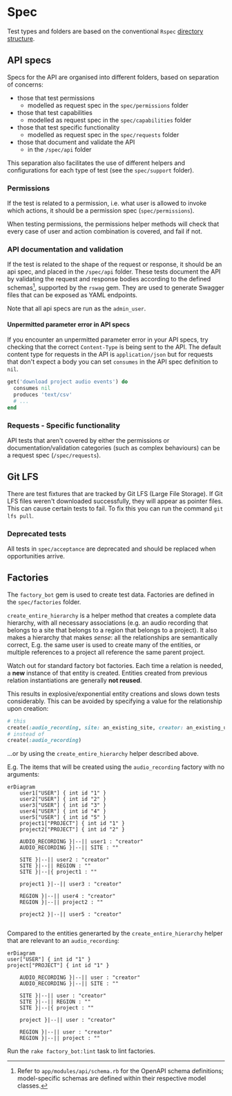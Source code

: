 # Spec

Test types and folders are based on the conventional `Rspec` [directory
structure](https://rspec.info/features/7-0/rspec-rails/directory-structure/).

## API specs

Specs for the API are organised into different folders, based on separation of concerns:

- those that test permissions
    - modelled as request spec in the `spec/permissions` folder
- those that test capabilities
  - modelled as request spec in the `spec/capabilities` folder
- those that test specific functionality
  - modelled as request spec in the `spec/requests` folder
- those that document and validate the API
  - in the `/spec/api` folder

This separation also facilitates the use of different helpers and configurations
for each type of test (see the `spec/support` folder).

### Permissions

If the test is related to a permission, i.e. what user is allowed to invoke
which actions, it should be a permission spec (`spec/permissions`).

When testing permissions, the permissions helper methods will check that every
case of user and action combination is covered, and fail if not.

### API documentation and validation

If the test is related to the shape of the request or response, it should be an
api spec, and placed in the `/spec/api` folder. These tests document the API by
validating the request and response bodies according to the defined schemas[^1],
supported by the `rswag` gem. They are used to generate Swagger files that can
be exposed as YAML endpoints.

Note that all api specs are run as  the `admin_user`.

#### Unpermitted parameter error in API specs

If you encounter an unpermitted parameter error in your API specs, try checking that the 
correct `Content-Type` is being sent to the API.
The default content type for requests in the API is `application/json` but for requests
that don't expect a body you can set `consumes` in the API spec definition to `nil`. 

```ruby
get('download project audio events') do
  consumes nil
  produces 'text/csv'
  # ...
end
```

### Requests - Specific functionality

API tests that aren't covered by either the permissions or
documentation/validation categories (such as complex behaviours) can be a request
spec (`/spec/requests`).

## Git LFS

There are test fixtures that are tracked by Git LFS (Large File Storage). If Git
LFS files weren't downloaded successfully, they will appear as pointer files.
This can cause certain tests to fail. To fix this you can run the command `git
lfs pull`. 

### Deprecated tests

All tests in `spec/acceptance` are deprecated and should be replaced
when opportunities arrive.

## Factories

The `factory_bot` gem is used to create test data. Factories are defined in the
`spec/factories` folder.

`create_entire_hierarchy` is a helper method that creates a complete data
hierarchy, with all necessary associations (e.g. an audio recording that
belongs to a site that belongs to a region that belongs to a project).
It also makes a hierarchy that makes _sense_: all the relationships
are semantically correct, E.g. the same user is used to create many of the entities,
or multiple references to a project all reference the same parent project.

Watch out for standard factory bot factories. Each time a relation is needed, a
**new** instance of that entity is created. Entities created from previous
relation instantiations are generally **not reused**.

This results in explosive/exponential entity creations and slows down tests
considerably. This can be avoided by specifying a value for the relationship
upon creation:

```ruby
# this
create(:audio_recording, site: an_existing_site, creator: an_existing_user)
# instead of
create(:audio_recording)
```

...or by using the `create_entire_hierarchy` helper described above.

E.g. The items that will be created using the `audio_recording` factory with no
arguments:

```mermaid
erDiagram
    user1["USER"] { int id "1" }
    user2["USER"] { int id "2" }
    user3["USER"] { int id "3" }
    user4["USER"] { int id "4" }
    user5["USER"] { int id "5" }
    project1["PROJECT"] { int id "1" }
    project2["PROJECT"] { int id "2" }

    AUDIO_RECORDING }|--|| user1 : "creator"
    AUDIO_RECORDING }|--|| SITE : ""

    SITE }|--|| user2 : "creator"
    SITE }|--|| REGION : ""
    SITE }|--|{ project1 : ""

    project1 }|--|| user3 : "creator"

    REGION }|--|| user4 : "creator"
    REGION }|--|| project2 : ""

    project2 }|--|| user5 : "creator"


```

Compared to the entities generarted by the `create_entire_hierarchy` helper that
are relevant to an `audio_recording`:

```mermaid
erDiagram
user["USER"] { int id "1" }
project["PROJECT"] { int id "1" }

    AUDIO_RECORDING }|--|| user : "creator"
    AUDIO_RECORDING }|--|| SITE : ""

    SITE }|--|| user : "creator"
    SITE }|--|| REGION : ""
    SITE }|--|{ project : ""

    project }|--|| user : "creator"

    REGION }|--|| user : "creator"
    REGION }|--|| project : ""
```

Run the `rake factory_bot:lint` task to lint factories.

[^1]: Refer to `app/modules/api/schema.rb` for the OpenAPI schema definitions;
    model-specific schemas are defined within their respective model classes.

